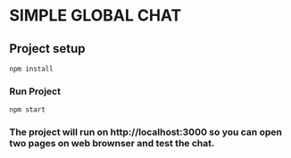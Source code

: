 # SIMPLE GLOBAL CHAT

## Project setup
```
npm install
```

### Run Project
```
npm start
```

### The project will run on http://localhost:3000 so you can open two pages on web brownser and test the chat.

